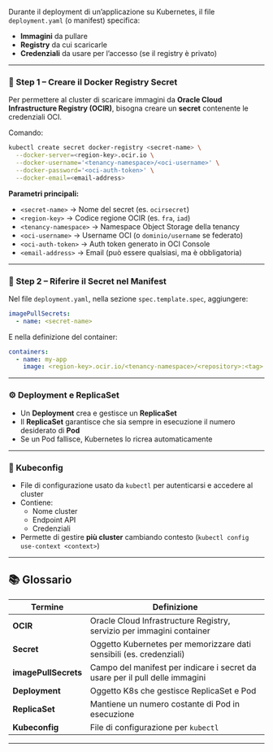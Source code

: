 Durante il deployment di un’applicazione su Kubernetes, il file `deployment.yaml` (o manifest) specifica:

- **Immagini** da pullare
- **Registry** da cui scaricarle
- **Credenziali** da usare per l’accesso (se il registry è privato)

---

### 🔑 Step 1 – Creare il Docker Registry Secret

Per permettere al cluster di scaricare immagini da **Oracle Cloud Infrastructure Registry (OCIR)**, bisogna creare un **secret** contenente le credenziali OCI.

Comando:

```bash
kubectl create secret docker-registry <secret-name> \
  --docker-server=<region-key>.ocir.io \
  --docker-username='<tenancy-namespace>/<oci-username>' \
  --docker-password='<oci-auth-token>' \
  --docker-email=<email-address>
```

**Parametri principali:**

- `<secret-name>` → Nome del secret (es. `ocirsecret`)
- `<region-key>` → Codice regione OCIR (es. `fra`, `iad`)
- `<tenancy-namespace>` → Namespace Object Storage della tenancy
- `<oci-username>` → Username OCI (o `dominio/username` se federato)
- `<oci-auth-token>` → Auth token generato in OCI Console
- `<email-address>` → Email (può essere qualsiasi, ma è obbligatoria)

---

### 📝 Step 2 – Riferire il Secret nel Manifest

Nel file `deployment.yaml`, nella sezione `spec.template.spec`, aggiungere:

```yaml
imagePullSecrets:
  - name: <secret-name>
```

E nella definizione del container:

```yaml
containers:
  - name: my-app
    image: <region-key>.ocir.io/<tenancy-namespace>/<repository>:<tag>
```

---

### ⚙️ Deployment e ReplicaSet

- Un **Deployment** crea e gestisce un **ReplicaSet**
- Il **ReplicaSet** garantisce che sia sempre in esecuzione il numero desiderato di **Pod**
- Se un Pod fallisce, Kubernetes lo ricrea automaticamente

---

### 📂 Kubeconfig

- File di configurazione usato da `kubectl` per autenticarsi e accedere al cluster
- Contiene:
    - Nome cluster
    - Endpoint API
    - Credenziali
- Permette di gestire **più cluster** cambiando contesto (`kubectl config use-context <context>`)

---

## 📚 Glossario

|Termine|Definizione|
|---|---|
|**OCIR**|Oracle Cloud Infrastructure Registry, servizio per immagini container|
|**Secret**|Oggetto Kubernetes per memorizzare dati sensibili (es. credenziali)|
|**imagePullSecrets**|Campo del manifest per indicare i secret da usare per il pull delle immagini|
|**Deployment**|Oggetto K8s che gestisce ReplicaSet e Pod|
|**ReplicaSet**|Mantiene un numero costante di Pod in esecuzione|
|**Kubeconfig**|File di configurazione per `kubectl`|

---
